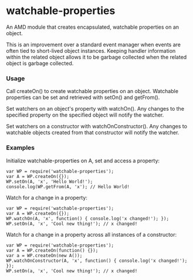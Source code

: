 # watchable-properties
An AMD module that creates encapsulated, watchable properties on an object.

This is an improvement over a standard event manager when events are often tied to short-lived object instances. Keeping handler information within the related object allows it to be garbage collected when the related object is garbage collected.

### Usage
Call createOn() to create watchable properties on an object.
Watchable properties can be set and retrieved with setOn() and getFrom().

Set watchers on an object's property with watchOn(). Any changes to the
specified property on the specified object will notify the watcher.

Set watchers on a constructor with watchOnConstructor(). Any changes to
watchable objects created from that constructor will notify the watcher.

### Examples
Initialize watchable-properties on A, set and access a property:

    var WP = require('watchable-properties');
    var A = WP.createOn({});
    WP.setOn(A, 'x', 'Hello World!');
    console.log(WP.getFrom(A, 'x'); // Hello World!

Watch for a change in a property:

    var WP = require('watchable-properties');
    var A = WP.createOn({});
    WP.watchOn(A, 'x', function() { console.log('x changed!'); });
    WP.setOn(A, 'x', 'Cool new thing!'); // x changed!

Watch for a change in a property across all instances of a constructor:

    var WP = require('watchable-properties');
    var A = WP.createOn(function() {});
    var a = WP.createOn(new A());
    WP.watchOnConstructor(A, 'x', function() { console.log('x changed!'); });
    WP.setOn(a, 'x', 'Cool new thing!'); // x changed!

